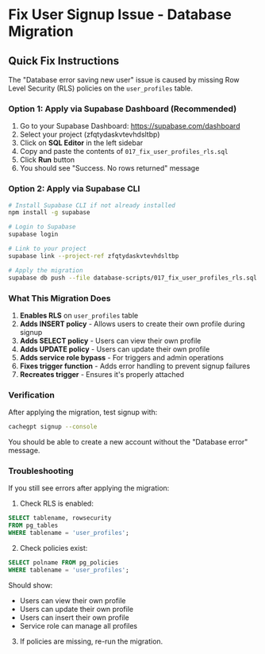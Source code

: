 # Fix User Signup Issue - Database Migration

## Quick Fix Instructions

The "Database error saving new user" issue is caused by missing Row Level Security (RLS) policies on the `user_profiles` table.

### Option 1: Apply via Supabase Dashboard (Recommended)

1. Go to your Supabase Dashboard: https://supabase.com/dashboard
2. Select your project (zfqtydaskvtevhdsltbp)
3. Click on **SQL Editor** in the left sidebar
4. Copy and paste the contents of `017_fix_user_profiles_rls.sql`
5. Click **Run** button
6. You should see "Success. No rows returned" message

### Option 2: Apply via Supabase CLI

```bash
# Install Supabase CLI if not already installed
npm install -g supabase

# Login to Supabase
supabase login

# Link to your project
supabase link --project-ref zfqtydaskvtevhdsltbp

# Apply the migration
supabase db push --file database-scripts/017_fix_user_profiles_rls.sql
```

### What This Migration Does

1. **Enables RLS** on `user_profiles` table
2. **Adds INSERT policy** - Allows users to create their own profile during signup
3. **Adds SELECT policy** - Users can view their own profile
4. **Adds UPDATE policy** - Users can update their own profile
5. **Adds service role bypass** - For triggers and admin operations
6. **Fixes trigger function** - Adds error handling to prevent signup failures
7. **Recreates trigger** - Ensures it's properly attached

### Verification

After applying the migration, test signup with:

```bash
cachegpt signup --console
```

You should be able to create a new account without the "Database error" message.

### Troubleshooting

If you still see errors after applying the migration:

1. Check RLS is enabled:
```sql
SELECT tablename, rowsecurity
FROM pg_tables
WHERE tablename = 'user_profiles';
```

2. Check policies exist:
```sql
SELECT polname FROM pg_policies
WHERE tablename = 'user_profiles';
```

Should show:
- Users can view their own profile
- Users can update their own profile
- Users can insert their own profile
- Service role can manage all profiles

3. If policies are missing, re-run the migration.